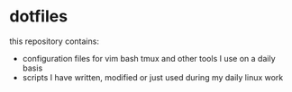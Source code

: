 # dotfiles
this repository contains:
- configuration files for vim bash tmux and other tools I use on a daily basis
- scripts I have written, modified or just used during my daily linux work
